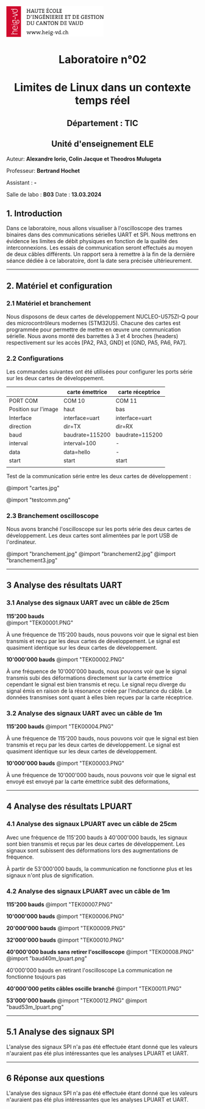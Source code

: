 <img src="heig-vd.png" style="height:80px;">


# <center> Laboratoire n°02

# <center> Limites de Linux dans un contexte temps réel



## <center>Département : TIC

## <center>Unité d'enseignement ELE


Auteur:     **Alexandre Iorio, Colin Jacque et Theodros Mulugeta**

Professeur: **Bertrand Hochet**

Assistant : **-**

Salle de labo : **B03**
Date : **13.03.2024**

<!-- pagebreak -->

## 1. Introduction

Dans ce laboratoire, nous allons visualiser à l'oscilloscope des trames binaires dans des communications sérielles UART et SPI. Nous mettrons en évidence les limites de débit physiques en fonction de la qualité des interconnexions. Les essais de communication seront effectués au moyen de deux câbles différents. Un rapport sera à remettre à la fin de la dernière séance dédiée à ce laboratoire, dont la date sera précisée ultérieurement.

---

## 2. Matériel et configuration

### 2.1 Matériel et branchement

Nous disposons de deux cartes de développement NUCLEO-U575ZI-Q pour des microcontrôleurs modernes (STM32U5). Chacune des cartes est programmée pour permettre de mettre en œuvre une communication sérielle. Nous avons monté des barrettes à 3 et 4 broches (headers) respectivement sur les accès [PA2, PA3, GND] et [GND, PA5, PA6, PA7].

### 2.2 Configurations

Les commandes suivantes ont été utilisées pour configurer les ports série sur les deux cartes de développement.

|                      | carte émettrice  | carte réceptrice |
| -------------------- | --------------- | ---------------- |
| PORT COM             | COM 10          | COM 11           |
| Position sur l'image | haut            | bas              |
| Interface            | interface=uart  | interface=uart   |
| direction            | dir=TX          | dir=RX           |
| baud                 | baudrate=115200 | baudrate=115200  |
| interval             | interval=100    | -                |
| data                 | data=hello      | -                |
| start                | start           | start            |
|                      |                 |                  |

Test de la communication série entre les deux cartes de développement :

@import "cartes.jpg"

@import "testcomm.png"

### 2.3 Branchement oscilloscope    

Nous avons branché l'oscilloscope sur les ports série des deux cartes de développement. Les deux cartes sont alimentées par le port USB de l'ordinateur.

@import "branchement.jpg"
@import "branchement2.jpg"
@import "branchement3.jpg"

---

## 3 Analyse des résultats UART

### 3.1 Analyse des signaux UART avec un câble de 25cm

**115'200 bauds**    
@import "TEK00001.PNG"

À une fréquence de 115'200 bauds, nous pouvons voir que le signal est bien transmis et reçu par les deux cartes de développement. Le signal est quasiment identique sur les deux cartes de développement.

**10'000'000 bauds**
@import "TEK00002.PNG"

À une fréquence de 10'000'000 bauds, nous pouvons voir que le signal transmis subi des déformations directement sur la carte émettrice cependant le signal est bien transmis et reçu. Le signal reçu diverge du signal émis en raison de la résonance créée par l'inductance du câble. Le données transmises sont quant à elles bien reçues par la carte réceptrice.

### 3.2 Analyse des signaux UART avec un câble de 1m

**115'200 bauds**
@import "TEK00004.PNG"

À une fréquence de 115'200 bauds, nous pouvons voir que le signal est bien transmis et reçu par les deux cartes de développement. Le signal est quasiment identique sur les deux cartes de développement.

**10'000'000 bauds**
@import "TEK00003.PNG"

À une fréquence de 10'000'000 bauds, nous pouvons voir que le signal est envoyé est envoyé par la carte émettrice subit des déformations, 

---

## 4 Analyse des résultats LPUART

### 4.1 Analyse des signaux LPUART avec un câble de 25cm

Avec une fréquence de 115'200 bauds à 40'000'000 bauds, les signaux sont bien transmis et reçus par les deux cartes de développement. Les signaux sont subissent des déformations lors des augmentations de fréquence.

À partir de 53'000'000 bauds, la communication ne fonctionne plus et les signaux n'ont plus de signification.

### 4.2 Analyse des signaux LPUART avec un câble de 1m

**115'200 bauds**
@import "TEK00007.PNG"

**10'000'000 bauds**
@import "TEK00006.PNG"

**20'000'000 bauds**
@import "TEK00009.PNG"

**32'000'000 bauds**
@import "TEK00010.PNG"

**40'000'000 bauds sans retirer l'oscilloscope**
@import "TEK00008.PNG"
@import "baud40m_lpuart.png"

40'000'000 bauds en retirant l'oscilloscope
La communication ne fonctionne toujours pas

**40'000'000 petits câbles oscille branché**
@import "TEK00011.PNG"

**53'000'000 bauds**
@import "TEK00012.PNG"
@import "baud53m_lpuart.png"

---

## 5.1 Analyse des signaux SPI
L'analyse des signaux SPI n'a pas été effectuée étant donné que les valeurs n'auraient pas été plus intéressantes que les analyses LPUART et UART.

---

## 6 Réponse aux questions
L'analyse des signaux SPI n'a pas été effectuée étant donné que les valeurs n'auraient pas été plus intéressantes que les analyses LPUART et UART.





